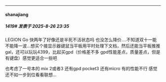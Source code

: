 ﻿
*****

####  shanajiang  
##### 1419#       发表于 2025-8-26 23:35

LEGION Go 快两年了好像还是半死不活状态吗 也没怎么降价....不知道双十一能不能降一波...想买个接显示器键鼠当平板用平时处理下文档，然后还能当平板推推gal，还可以玩玩4399，比起买gpd（价格差不多 gpd性能差点，质量差点，但是有键盘）感觉更适合一些吧

也考虑了一号本的 mix 2或者3 还有gpd pocket3 还有micro 有的性能不行 感觉还不如一步到位看看联想...

